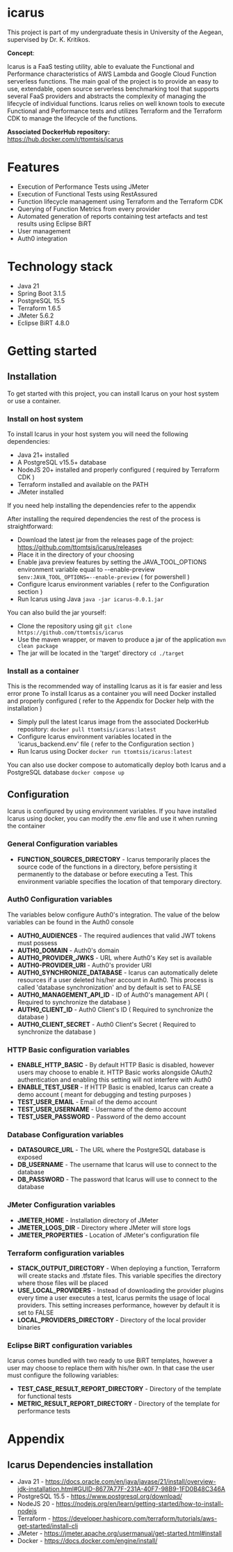 # icarus

This project is part of my undergraduate thesis in University of the Aegean, supervised by Dr. K. Kritikos.

**Concept**: 

Icarus is a FaaS testing utility, able to evaluate the Functional and Performance characteristics of AWS Lambda and Google Cloud Function serverless functions.
The main goal of the project is to provide an easy to use, extendable, open source serverless benchmarking tool that supports several FaaS providers and abstracts the complexity of managing the lifecycle of individual functions. Icarus relies on well known tools to execute Functional and Performance tests and utilizes Terraform and the Terraform CDK to manage the lifecycle of the functions. 

**Associated DockerHub repository:** 
https://hub.docker.com/r/ttomtsis/icarus

# Features
* Execution of Performance Tests using JMeter
* Execution of Functional Tests using RestAssured
* Function lifecycle management using Terraform and the Terraform CDK
* Querying of Function Metrics from every provider
* Automated generation of reports containing test artefacts and test results using Eclipse BiRT
* User management
* Auth0 integration

# Technology stack
* Java 21
* Spring Boot 3.1.5
* PostgreSQL 15.5
* Terraform 1.6.5
* JMeter 5.6.2
* Eclipse BiRT 4.8.0

# Getting started

## Installation
To get started with this project, you can install Icarus on your host system or use a container.

### Install on host system
To install Icarus in your host system you will need the following dependencies:
* Java 21+ installed
* A PostgreSQL v15.5+ database  
* NodeJS 20+ installed and properly configured ( required by Terraform CDK )
* Terraform installed and available on the PATH
* JMeter installed

If you need help installing the dependencies refer to the appendix

After installing the required dependencies the rest of the process is straightforward:
* Download the latest jar from the releases page of the project: https://github.com/ttomtsis/icarus/releases
* Place it in the directory of your choosing
* Enable java preview features by setting the JAVA_TOOL_OPTIONS environment variable equal to --enable-preview `$env:JAVA_TOOL_OPTIONS=--enable-preview` ( for powershell )
* Configure Icarus environment variables ( refer to the Configuration section )
* Run Icarus using Java `java -jar icarus-0.0.1.jar`

You can also build the jar yourself:
* Clone the repository using git  `git clone https://github.com/ttomtsis/icarus`
* Use the maven wrapper, or maven to produce a jar of the application  `mvn clean package`
* The jar will be located in the 'target' directory  `cd ./target`

### Install as a container
This is the recommended way of installing Icarus as it is far easier and less error prone
To install Icarus as a container you will need Docker installed and properly configured ( refer to the Appendix for Docker help with the installation )

* Simply pull the latest Icarus image from the associated DockerHub repository: `docker pull ttomtsis/icarus:latest`
* Configure Icarus environment variables located in the 'icarus_backend.env' file ( refer to the Configuration section )
* Run Icarus using Docker `docker run ttomtsis/icarus:latest`

You can also use docker compose to automatically deploy both Icarus and a PostgreSQL database `docker compose up`

## Configuration
Icarus is configured by using environment variables. If you have installed Icarus using docker, you can modify the .env file and use it when running the container

### General Configuration variables
* **FUNCTION_SOURCES_DIRECTORY** - Icarus temporarily places the source code of the functions in a directory, before persisting it permanently to the database or before executing a Test. This environment variable specifies the location of that temporary directory.

### Auth0 Configuration variables
The variables below configure Auth0's integration.
The value of the below variables can be found in the Auth0 console
* **AUTH0_AUDIENCES** - The required audiences that valid JWT tokens must possess
* **AUTH0_DOMAIN** - Auth0's domain
* **AUTH0_PROVIDER_JWKS** - URL where Auth0's Key set is available
* **AUTH0-PROVIDER_URI** - Auth0's provider URI
* **AUTH0_SYNCHRONIZE_DATABASE** - Icarus can automatically delete resources if a user deleted his/her account in Auth0. This process is called 'database synchronization' and by default is set to FALSE
* **AUTH0_MANAGEMENT_API_ID** - ID of Auth0's management API ( Required to synchronize the database )
* **AUTH0_CLIENT_ID** - Auth0 Client's ID ( Required to synchronize the database )
* **AUTH0_CLIENT_SECRET** - Auth0 Client's Secret ( Required to synchronize the database )

### HTTP Basic configuration variables
* **ENABLE_HTTP_BASIC** - By default HTTP Basic is disabled, however users may choose to enable it. HTTP Basic works alongside OAuth2 authentication and enabling this setting will not interfere with Auth0
* **ENABLE_TEST_USER** - If HTTP Basic is enabled, Icarus can create a demo account ( meant for debugging and testing purposes )
* **TEST_USER_EMAIL** - Email of the demo account
* **TEST_USER_USERNAME** - Username of the demo account
* **TEST_USER_PASSWORD** - Password of the demo account

### Database Configuration variables
* **DATASOURCE_URL** - The URL where the PostgreSQL database is exposed
* **DB_USERNAME** - The username that Icarus will use to connect to the database
* **DB_PASSWORD** - The password that Icarus will use to connect to the database

### JMeter Configuration variables
* **JMETER_HOME** - Installation directory of JMeter
* **JMETER_LOGS_DIR** - Directory where JMeter will store logs
* **JMETER_PROPERTIES** - Location of JMeter's configuration file

### Terraform configuration variables
* **STACK_OUTPUT_DIRECTORY** - When deploying a function, Terraform will create stacks and .tfstate files. This variable specifies the directory where those files will be placed
* **USE_LOCAL_PROVIDERS** - Instead of downloading the provider plugins every time a user executes a test, Icarus permits the usage of local providers. This setting increases performance, however by default it is set to FALSE
* **LOCAL_PROVIDERS_DIRECTORY** - Directory of the local provider binaries

### Eclipse BiRT configuration variables
Icarus comes bundled with two ready to use BiRT templates, however a user may choose to replace them with his/her own. In that case the user must configure the following variables:
* **TEST_CASE_RESULT_REPORT_DIRECTORY** - Directory of the template for functional tests
*  **METRIC_RESULT_REPORT_DIRECTORY** - Directory of the template for performance tests
  
# Appendix
## Icarus Dependencies installation
* Java 21 - https://docs.oracle.com/en/java/javase/21/install/overview-jdk-installation.html#GUID-8677A77F-231A-40F7-98B9-1FD0B48C346A
* PostgreSQL 15.5 - https://www.postgresql.org/download/
* NodeJS 20 - https://nodejs.org/en/learn/getting-started/how-to-install-nodejs
* Terraform - https://developer.hashicorp.com/terraform/tutorials/aws-get-started/install-cli
* JMeter - https://jmeter.apache.org/usermanual/get-started.html#install
* Docker - https://docs.docker.com/engine/install/

  
